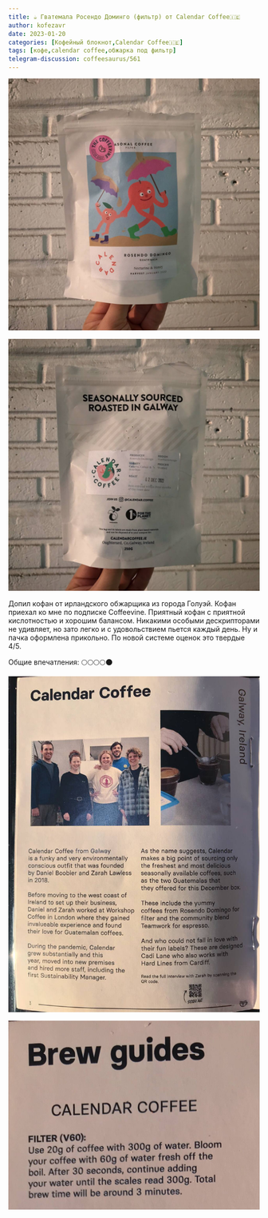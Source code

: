```yaml
---
title: ☕️ Гватемала Росендо Доминго (фильтр) от Calendar Coffee🇮🇪
author: kofezavr
date: 2023-01-20
categories: [Кофейный блокнот,Calendar Coffee🇮🇪]
tags: [кофе,calendar coffee,обжарка под фильтр]
telegram-discussion: coffeesaurus/561
--- 
```

![Гватемала Росендо Доминго (фильтр) от Calendar Coffee🇮🇪](/assets/img/posts/23/01/guatemala-rosendo-domingo-1.jpg)

![Гватемала Росендо Доминго (фильтр) от Calendar Coffee🇮🇪](/assets/img/posts/23/01/guatemala-rosendo-domingo-2.jpg)

Допил кофан от ирландского обжарщика из города Голуэй. Кофан приехал ко мне по подписке Coffeevine. Приятный кофан с приятной кислотностью и хорошим балансом. Никакими особыми дескрипторами не удивляет, но зато легко и с удовольствием пьется каждый день. Ну и пачка оформлена прикольно. По новой системе оценок это твердые 4/5. 

Общие впечатления:
🌕🌕🌕🌕🌑

![Гватемала Росендо Доминго (фильтр) от Calendar Coffee🇮🇪](/assets/img/posts/23/01/guatemala-rosendo-domingo-3.jpg)

![Гватемала Росендо Доминго (фильтр) от Calendar Coffee🇮🇪](/assets/img/posts/23/01/guatemala-rosendo-domingo-4.jpg)